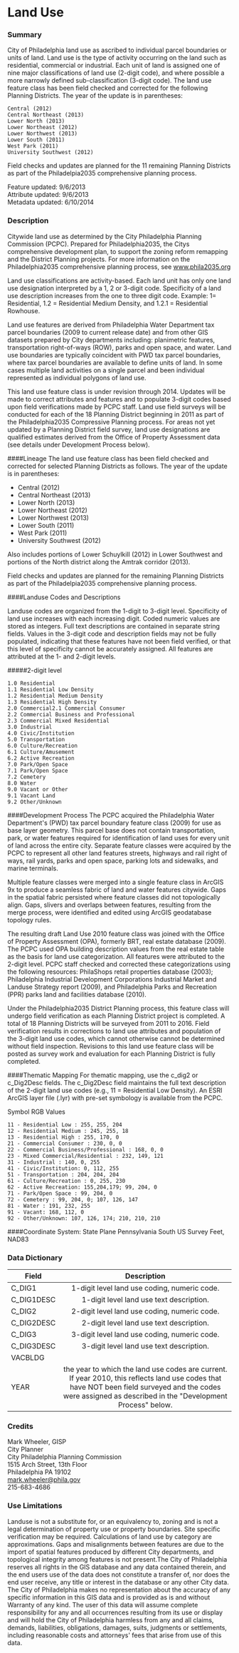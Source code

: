 # Land Use

### Summary  
 
City of Philadelphia land use as ascribed to individual parcel boundaries or units of land. Land use is the type of activity occurring on the land such as residential, commercial or industrial. Each unit of land is assigned one of nine major classifications of land use (2-digit code), and where possible a more narrowly defined sub-classification (3-digit code). The land use feature class has been field checked and corrected for the following Planning Districts. The year of the update is in parentheses:   
  
    Central (2012)   
    Central Northeast (2013)   
    Lower North (2013)   
    Lower Northeast (2012)   
    Lower Northwest (2013)  
    Lower South (2011)   
    West Park (2011)   
    University Southwest (2012)   
  
Field checks and updates are planned for the 11 remaining Planning Districts as part of the Philadelpia2035 comprehensive planning process.  
  
Feature updated:    9/6/2013   
Attribute updated:   9/6/2013   
Metadata updated: 6/10/2014  


### Description  

Citywide land use as determined by the City Philadelphia Planning Commission (PCPC). Prepared for Philadelphia2035, the Citys comprehensive development plan, to support the zoning reform remapping and the District Planning projects. For more information on the Philadelphia2035 comprehensive planning process, see www.phila2035.org 

Land use classifications are activity-based. Each land unit has only one land use designation interpreted by a 1, 2 or 3-digit code. Specificity of a land use description increases from the one to three digit code. Example: 1= Residential, 1.2 = Residential Medium Density, and 1.2.1 = Residential Rowhouse.

Land use features are derived from Philadelphia Water Department tax parcel boundaries (2009 to current release date) and from other GIS datasets prepared by City departments including: planimetric features, transportation right-of-ways (ROW), parks and open space, and water. Land use boundaries are typically coincident with PWD tax parcel boundaries, where tax parcel boundaries are available to define units of land. In some cases multiple land activities on a single parcel and been individual represented as individual polygons of land use. 

This land use feature class is under revision through 2014. Updates will be made to correct attributes and features and to populate 3-digit codes based upon field verifications made by PCPC staff. Land use field surveys will be conducted for each of the 18 Planning District beginning in 2011 as part of the Philadelphia2035 Compressive Planning process. For areas not yet updated by a Planning District field survey, land use designations are qualified estimates derived from the Office of Property Assessment data (see details under Development Process below). 

####Lineage
The land use feature class has been field checked and corrected for selected Planning Districts as follows. The year of the update is in parentheses: 
- Central (2012)
- Central Northeast (2013)
- Lower North (2013)
- Lower Northeast (2012)
- Lower Northwest (2013)
- Lower South (2011)
- West Park (2011)
- University Southwest (2012)

Also includes portions of Lower Schuylkill (2012) in Lower Southwest and portions of the North district along the Amtrak corridor (2013).

Field checks and updates are planned for the remaining Planning Districts as part of the Philadelpia2035 comprehensive planning process.

####Landuse Codes and Descriptions

Landuse codes are organized from the 1-digit to 3-digit level. Specificity of land use increases with each increasing digit. Coded numeric values are stored as integers. Full text descriptions are contained in separate string fields. Values in the 3-digit code and description fields may not be fully populated, indicating that these features have not been field verified, or that this level of specificity cannot be accurately assigned. All features are attributed at the 1- and 2-digit levels.

#####2-digit level

    1.0 Residential 
    1.1 Residential Low Density
    1.2 Residential Medium Density
    1.3 Residential High Density
    2.0 Commercial2.1 Commercial Consumer
    2.2 Commercial Business and Professional
    2.3 Commercial Mixed Residential 
    3.0 Industrial 
    4.0 Civic/Institution
    5.0 Transportation
    6.0 Culture/Recreation
    6.1 Culture/Amusement
    6.2 Active Recreation
    7.0 Park/Open Space
    7.1 Park/Open Space
    7.2 Cemetery
    8.0 Water
    9.0 Vacant or Other
    9.1 Vacant Land
    9.2 Other/Unknown

####Development Process
The PCPC acquired the Philadelphia Water Department's (PWD) tax parcel boundary feature class (2009) for use as base layer geometry. This parcel base does not contain transportation, park, or water features required for identification of land uses for every unit of land across the entire city. Separate feature classes were acquired by the PCPC to represent all other land features streets, highways and rail right of ways, rail yards, parks and open space, parking lots and sidewalks, and marine terminals. 

Multiple feature classes were merged into a single feature class in ArcGIS 9x to produce a seamless fabric of land and water features citywide. Gaps in the spatial fabric persisted where feature classes did not topologically align. Gaps, slivers and overlaps between features, resulting from the merge process, were identified and edited using ArcGIS geodatabase topology rules.

The resulting draft Land Use 2010 feature class was joined with the Office of Property Assessment (OPA), formerly BRT, real estate database (2009). The PCPC used OPA building description values from the real estate table as the basis for land use categorization. All features were attributed to the 2-digit level. PCPC staff checked and corrected these categorizations using the following resources: PhilaShops retail properties database (2003); Philadelphia Industrial Development Corporations Industrial Market and Landuse Strategy report (2009), and Philadelphia Parks and Recreation (PPR) parks land and facilities database (2010). 

Under the Philadelphia2035 District Planning process, this feature class will undergo field verification as each Planning District project is completed. A total of 18 Planning Districts will be surveyed from 2011 to 2016. Field verification results in corrections to land use attributes and population of the 3-digit land use codes, which cannot otherwise cannot be determined without field inspection. Revisions to this land use feature class will be posted as survey work and evaluation for each Planning District is fully completed.

####Thematic Mapping
For thematic mapping, use the c_dig2 or c_Dig2Desc fields. The c_Dig2Desc field maintains the full text description of the 2-digit land use codes (e.g., 11 = Residential Low Density). An ESRI ArcGIS layer file (.lyr) with pre-set symbology is available from the PCPC.

Symbol RGB Values

    11 - Residential Low : 255, 255, 204
    12 - Residential Medium : 245, 255, 18
    13 - Residential High : 255, 170, 0
    21 - Commercial Consumer : 230, 0, 0
    22 - Commercial Business/Professional : 168, 0, 0
    23 - Mixed Commercial/Residential : 232, 149, 121
    31 - Industrial : 140, 0, 255
    41 - Civic/Institution: 0, 112, 255
    51 - Transportation : 204, 204, 204
    61 - Culture/Recreation : 0, 255, 230
    62 - Active Recreation: 155,204,179; 99, 204, 0
    71 - Park/Open Space : 99, 204, 0
    72 - Cemetery : 99, 204, 0; 107, 126, 147
    81 - Water : 191, 232, 255
    91 - Vacant: 168, 112, 0
    92 - Other/Unknown: 107, 126, 174; 210, 210, 210

####Coordinate System:
State Plane Pennsylvania South US Survey Feet, NAD83  

### Data Dictionary

| Field | Description  
| ----- | :----------:  
| C_DIG1 |  1-digit level land use coding, numeric code.
| C_DIG1DESC |  1-digit level land use text description.
| C_DIG2 |  2-digit level land use coding, numeric code.
| C_DIG2DESC |  2-digit level land use text description.
| C_DIG3 |  3-digit level land use coding, numeric code.
| C_DIG3DESC |  3-digit level land use text description.
| VACBLDG |  
| YEAR |  the year to which the land use codes are current. If year 2010, this reflects land use codes that have NOT been field surveyed and the codes were assigned as described in the "Development Process" below.

### Credits  

Mark Wheeler, GISP  
City Planner  
City Philadelphia Planning Commission  
1515 Arch Street, 13th Floor  
Philadelphia PA 19102  
mark.wheeler@phila.gov  
215-683-4686  


### Use Limitations  

Landuse is not a substitute for, or an equivalency to, zoning and is not a legal determination of property use or property boundaries. Site specific verification may be required. Calculations of land use by category are approximations. Gaps and misalignments between features are due to the import of spatial features produced by different City departments, and topological integrity among features is not present.The City of Philadelphia reserves all rights in the GIS database and any data contained therein, and the end users use of the data does not constitute a transfer of, nor does the end user receive, any title or interest in the database or any other City data. The City of Philadelphia makes no representation about the accuracy of any specific information in this GIS data and is provided as is and without Warranty of any kind. The user of this data will assume complete responsibility for any and all occurrences resulting from its use or display and will hold the City of Philadelphia harmless from any and all claims, demands, liabilities, obligations, damages, suits, judgments or settlements, including reasonable costs and attorneys' fees that arise from use of this data.